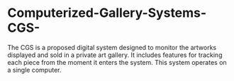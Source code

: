 # Computerized-Gallery-Systems-CGS-
The CGS is a proposed digital system designed to monitor the artworks displayed and sold in a private art gallery. It includes features for tracking each piece from the moment it enters the system. This system operates on a single computer.
